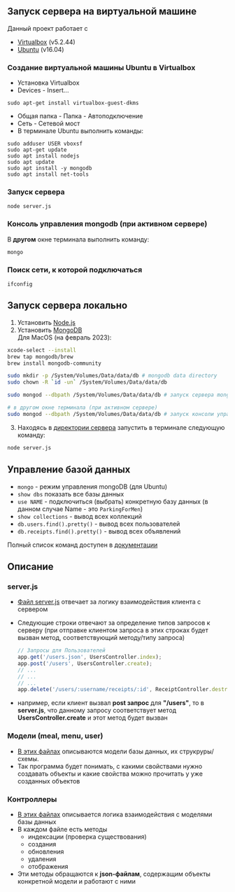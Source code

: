 ## Запуск сервера на виртуальной машине

Данный проект работает с

-   [Virtualbox](https://www.virtualbox.org/wiki/Download_Old_Builds_5_2) (v5.2.44)
-   [Ubuntu](https://releases.ubuntu.com/16.04/ubuntu-16.04.6-desktop-i386.iso) (v16.04)

### Создание виртуальной машины Ubuntu в Virtualbox

-   Установка Virtualbox
-   Devices - Insert...

```
sudo apt-get install virtualbox-guest-dkms
```

-   Общая папка - Папка - Автоподключение
-   Сеть - Сетевой мост
-   В терминале Ubuntu выполнить команды:

```
sudo adduser USER vboxsf
sudo apt-get update
sudo apt install nodejs
sudo apt update
sudo apt install -y mongodb
sudo apt install net-tools
```

### Запуск сервера

```
node server.js
```

### Консоль управления mongodb (при активном сервере)

В **другом** окне терминала выполнить команду:

```
mongo
```

### Поиск сети, к которой подключаться

```
ifconfig
```

## Запуск сервера локально

1. Установить [Node.js](https://nodejs.org/en/)
2. Установить [MongoDB](https://www.mongodb.com/docs/manual/administration/install-community/)  
   Для MacOS (на февраль 2023):

```bash
xcode-select --install
brew tap mongodb/brew
brew install mongodb-community

sudo mkdir -p /System/Volumes/Data/data/db # mongodb data directory
sudo chown -R `id -un` /System/Volumes/Data/data/db

sudo mongod --dbpath /System/Volumes/Data/data/db # запуск сервера mongodb (ctrl+c для выхода/завершения)

# в другом окне терминала (при активном сервере)
sudo mongod --dbpath /System/Volumes/Data/data/db # запуск консоли управления mongodb (для выхода написать 'quit')
```

3. Находясь в [директории сервера](./server/) запустить в терминале следующую команду:

```bash
node server.js
```

## Управление базой данных

-   `mongo` - режим управления mongoDB (для Ubuntu)
-   `show dbs` показать все базы данных
-   `use NAME` - подключиться (выбрать) конкретную базу данных (в данном случае Name - это `ParkingForMen`)
-   `show collections` - вывод всех коллекций
-   `db.users.find().pretty()` - вывод всех пользователей
-   `db.receipts.find().pretty()` - вывод всех объявлений

Полный список команд доступен в [документации](https://www.mongodb.com/docs/mongodb-shell/run-commands/)

<!-- TODO -->

## Описание

### server.js

-   [Файл server.js](./server.js) отвечает за логику взаимодействия клиента с сервером
-   Следующие строки отвечают за определение типов запросов к серверу (при отправке клиентом запроса в этих строках будет вызван метод, соответствующий методу/типу запроса)

    ```js
    // Запросы для Пользователей
    app.get('/users.json', UsersController.index);
    app.post('/users', UsersController.create);
    // ...
    // ...
    // ...
    app.delete('/users/:username/receipts/:id', ReceiptController.destroy);
    ```

-   например, если клиент вызвал **post запрос** для **"/users"**, то в **server.js**, что данному запросу соответствует метод **UsersController.create** и этот метод будет вызван

### Модели (meal, menu, user)

-   [В этих файлах](./models/) описываются модели базы данных, их струкруры/схемы.
-   Так программа будет понимать, с какими свойствами нужно создавать объекты и какие свойства можно прочитать у уже созданных объектов

### Контроллеры

-   [В этих файлах](./controllers/) описывается логика взаимодействия с моделями базы данных
-   В каждом файле есть методы
    -   индексации (проверка существования)
    -   создания
    -   обновления
    -   удаления
    -   отображения
-   Эти методы обращаются к **json-файлам**, содержащим объекты конкретной модели и работают с ними
